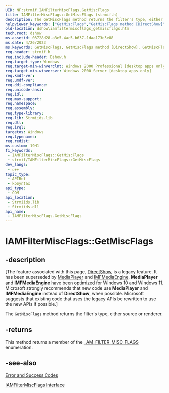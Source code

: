 ```yaml
---
UID: NF:strmif.IAMFilterMiscFlags.GetMiscFlags
title: IAMFilterMiscFlags::GetMiscFlags (strmif.h)
description: The GetMiscFlags method returns the filter's type, either source or renderer.
helpviewer_keywords: ["GetMiscFlags","GetMiscFlags method [DirectShow]","GetMiscFlags method [DirectShow]","IAMFilterMiscFlags interface","IAMFilterMiscFlags interface [DirectShow]","GetMiscFlags method","IAMFilterMiscFlags.GetMiscFlags","IAMFilterMiscFlags::GetMiscFlags","IAMFilterMiscFlagsGetMiscFlags","dshow.iamfiltermiscflags_getmiscflags","strmif/IAMFilterMiscFlags::GetMiscFlags"]
old-location: dshow\iamfiltermiscflags_getmiscflags.htm
tech.root: dshow
ms.assetid: 03728d28-a3e5-4ac5-b637-1daa173e5e88
ms.date: 4/26/2023
ms.keywords: GetMiscFlags, GetMiscFlags method [DirectShow], GetMiscFlags method [DirectShow],IAMFilterMiscFlags interface, IAMFilterMiscFlags interface [DirectShow],GetMiscFlags method, IAMFilterMiscFlags.GetMiscFlags, IAMFilterMiscFlags::GetMiscFlags, IAMFilterMiscFlagsGetMiscFlags, dshow.iamfiltermiscflags_getmiscflags, strmif/IAMFilterMiscFlags::GetMiscFlags
req.header: strmif.h
req.include-header: Dshow.h
req.target-type: Windows
req.target-min-winverclnt: Windows 2000 Professional [desktop apps only]
req.target-min-winversvr: Windows 2000 Server [desktop apps only]
req.kmdf-ver: 
req.umdf-ver: 
req.ddi-compliance: 
req.unicode-ansi: 
req.idl: 
req.max-support: 
req.namespace: 
req.assembly: 
req.type-library: 
req.lib: Strmiids.lib
req.dll: 
req.irql: 
targetos: Windows
req.typenames: 
req.redist: 
ms.custom: 19H1
f1_keywords:
 - IAMFilterMiscFlags::GetMiscFlags
 - strmif/IAMFilterMiscFlags::GetMiscFlags
dev_langs:
 - c++
topic_type:
 - APIRef
 - kbSyntax
api_type:
 - COM
api_location:
 - Strmiids.lib
 - Strmiids.dll
api_name:
 - IAMFilterMiscFlags.GetMiscFlags
---
```


# IAMFilterMiscFlags::GetMiscFlags


## -description

\[The feature associated with this page, [DirectShow](/windows/win32/directshow/directshow), is a legacy feature. It has been superseded by [MediaPlayer](/uwp/api/Windows.Media.Playback.MediaPlayer) and [IMFMediaEngine](/windows/win32/api/mfmediaengine/nn-mfmediaengine-imfmediaengine). **MediaPlayer** and **IMFMediaEngine** have been optimized for Windows 10 and Windows 11. Microsoft strongly recommends that new code use **MediaPlayer** and **IMFMediaEngine** instead of **DirectShow**, when possible. Microsoft suggests that existing code that uses the legacy APIs be rewritten to use the new APIs if possible.\]

The <code>GetMiscFlags</code> method returns the filter's type, either source or renderer.



## -returns

This method returns a member of the <a href="/windows/desktop/api/strmif/ne-strmif-_am_filter_misc_flags">_AM_FILTER_MISC_FLAGS</a> enumeration.

## -see-also

<a href="/windows/desktop/DirectShow/error-and-success-codes">Error and Success Codes</a>



<a href="/windows/desktop/api/strmif/nn-strmif-iamfiltermiscflags">IAMFilterMiscFlags Interface</a>
